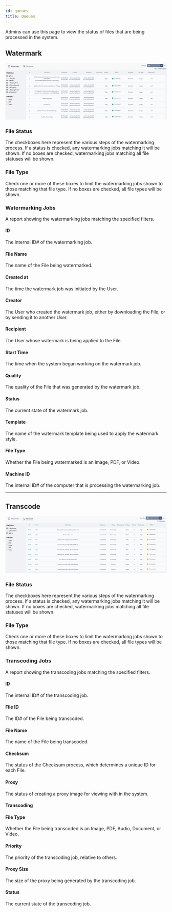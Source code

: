 ```yaml
---
id: queues
title: Queues
---
```


Admins can use this page to view the status of files that are being processed in the system.

## Watermark
![](/img/admin/queues/queues-watermarking-1.png)
### File Status
The checkboxes here represent the various steps of the watermarking process.  If a status is checked, any watermarking jobs matching it will be shown.  If no boxes are checked, watermarking jobs matching all file statuses will be shown.

### File Type
Check one or more of these boxes to limit the watermarking jobs shown to those matching that file type.  If no boxes are checked, all file types will be shown.

### Watermarking Jobs
A report showing the watermarking jobs matching the specified filters.  

#### ID
The internal ID# of the watermarking job.

#### File Name
The name of the File being watermarked.

#### Created at
The time the watermark job was initiated by the User.

#### Creator
The User who created the watermark job, either by downloading the File, or by sending it to another User.

#### Recipient
The User whose watermark is being applied to the File.

#### Start Time
The time when the system began working on the watermark job.

#### Quality
The quality of the File that was generated by the watermark job.

#### Status
The current state of the watermark job.

#### Template
The name of the watermark template being used to apply the watermark style.

#### File Type
Whether the File being watermarked is an Image, PDF, or Video.

#### Machine ID
The internal ID# of the computer that is processing the watermarking job.

--- 

## Transcode 
![](/img/admin/queues/queues-transcoding-1.png)
### File Status
The checkboxes here represent the various steps of the watermarking process.  If a status is checked, any watermarking jobs matching it will be shown.  If no boxes are checked, watermarking jobs matching all file statuses will be shown.

### File Type
Check one or more of these boxes to limit the watermarking jobs shown to those matching that file type.  If no boxes are checked, all file types will be shown.

### Transcoding Jobs
A report showing the transcoding jobs matching the specified filters.  

#### ID
The internal ID# of the transcoding job.

#### File ID
The ID# of the File being transcoded.

#### File Name
The name of the File being transcoded.

#### Checksum
The status of the Checksum process, which determines a unique ID for each File.

#### Proxy
The status of creating a proxy image for viewing with in the system.

#### Transcoding

#### File Type
Whether the File being transcoded is an Image, PDF, Audio, Document, or Video.

#### Priority
The priority of the transcoding job, relative to others.

#### Proxy Size
The size of the proxy being generated by the transcoding job.

#### Status
The current state of the transcoding job.
